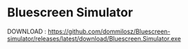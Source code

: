 # Bluescreen Simulator
DOWNLOAD : https://github.com/dommilosz/Bluescreen-simulator/releases/latest/download/Bluescreen.Simulator.exe
